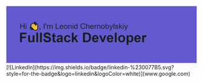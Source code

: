 <img src="./header.png" alt="header">
[![LinkedIn](https://img.shields.io/badge/linkedin-%230077B5.svg?style=for-the-badge&logo=linkedin&logoColor=white)](www.google.com)
<!--
**leonid9191/leonid9191** is a ✨ _special_ ✨ repository because its `README.md` (this file) appears on your GitHub profile.

Here are some ideas to get you started:

- 🔭 I’m currently working on ...
- 🌱 I’m currently learning ...
- 👯 I’m looking to collaborate on ...
- 🤔 I’m looking for help with ...
- 💬 Ask me about ...
- 📫 How to reach me: ...
- 😄 Pronouns: ...
- ⚡ Fun fact: ...
-->
